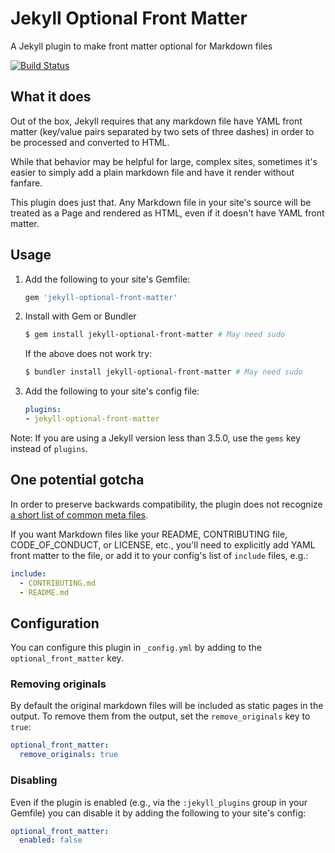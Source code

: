 # Jekyll Optional Front Matter

A Jekyll plugin to make front matter optional for Markdown files

[![Build Status](https://travis-ci.org/benbalter/jekyll-optional-front-matter.svg?branch=master)](https://travis-ci.org/benbalter/jekyll-optional-front-matter)

## What it does

Out of the box, Jekyll requires that any markdown file have YAML front matter (key/value pairs separated by two sets of three dashes) in order to be processed and converted to HTML.

While that behavior may be helpful for large, complex sites, sometimes it's easier to simply add a plain markdown file and have it render without fanfare.

This plugin does just that. Any Markdown file in your site's source will be treated as a Page and rendered as HTML, even if it doesn't have YAML front matter.

## Usage

1. Add the following to your site's Gemfile:

    ```ruby
    gem 'jekyll-optional-front-matter'
    ```

2. Install with Gem or Bundler

    ```bash
    $ gem install jekyll-optional-front-matter # May need sudo
    ```
    If the above does not work try:

      ```bash
      $ bundler install jekyll-optional-front-matter # May need sudo
      ```

3. Add the following to your site's config file:

    ```yml
    plugins:
    - jekyll-optional-front-matter
    ```
Note: If you are using a Jekyll version less than 3.5.0, use the `gems` key instead of `plugins`.

## One potential gotcha

In order to preserve backwards compatibility, the plugin does not recognize [a short list of common meta files](https://github.com/benbalter/jekyll-optional-front-matter/blob/master/lib/jekyll-optional-front-matter.rb#L4).

If you want Markdown files like your README, CONTRIBUTING file, CODE_OF_CONDUCT, or LICENSE, etc., you'll need to explicitly add YAML front matter to the file, or add it to your config's list of `include` files, e.g.:

```yml
include:
  - CONTRIBUTING.md
  - README.md
```

## Configuration
You can configure this plugin in `_config.yml` by adding to the `optional_front_matter` key.

### Removing originals

By default the original markdown files will be included as static pages in the output. To remove them from the output, set the `remove_originals` key to `true`:

```yml
optional_front_matter:
  remove_originals: true
```

### Disabling

Even if the plugin is enabled (e.g., via the `:jekyll_plugins` group in your Gemfile) you can disable it by adding the following to your site's config:

```yml
optional_front_matter:
  enabled: false
```
